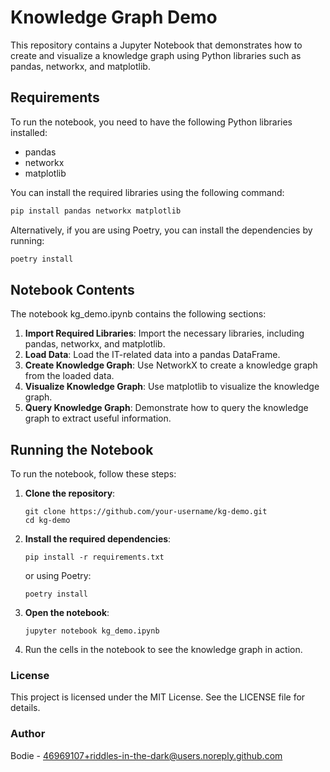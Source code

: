 # Knowledge Graph Demo

This repository contains a Jupyter Notebook that demonstrates how to create and visualize a knowledge graph using Python libraries such as pandas, networkx, and matplotlib.

## Requirements

To run the notebook, you need to have the following Python libraries installed:

- pandas
- networkx
- matplotlib

You can install the required libraries using the following command:

```sh
pip install pandas networkx matplotlib
```
Alternatively, if you are using Poetry, you can install the dependencies by running:

```sh
poetry install
```

## Notebook Contents
The notebook kg_demo.ipynb contains the following sections:

1) **Import Required Libraries**: Import the necessary libraries, including pandas, networkx, and matplotlib.
2) **Load Data**: Load the IT-related data into a pandas DataFrame.
3) **Create Knowledge Graph**: Use NetworkX to create a knowledge graph from the loaded data.
4) **Visualize Knowledge Graph**: Use matplotlib to visualize the knowledge graph.
5) **Query Knowledge Graph**: Demonstrate how to query the knowledge graph to extract useful information.

## Running the Notebook
To run the notebook, follow these steps:

1) **Clone the repository**:
    ```
    git clone https://github.com/your-username/kg-demo.git
    cd kg-demo
    ```
2) **Install the required dependencies**:
    ```
    pip install -r requirements.txt
    ```
    or using Poetry:
    ```
    poetry install
    ```
3) **Open the notebook**:
    ```
    jupyter notebook kg_demo.ipynb
    ```
4) Run the cells in the notebook to see the knowledge graph in action.

### License
This project is licensed under the MIT License. See the LICENSE file for details.

### Author
Bodie - 46969107+riddles-in-the-dark@users.noreply.github.com

